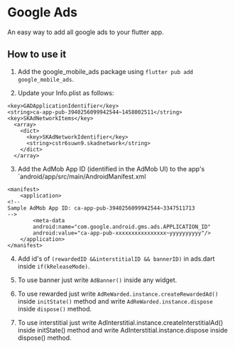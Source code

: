 # Google Ads

An easy way to add all google ads to your flutter app.

## How to use it

1. Add the google_mobile_ads package using `flutter pub add google_mobile_ads`.

2. Update your Info.plist as follows:

```
<key>GADApplicationIdentifier</key>
<string>ca-app-pub-3940256099942544~1458002511</string>
<key>SKAdNetworkItems</key>
  <array>
    <dict>
      <key>SKAdNetworkIdentifier</key>
      <string>cstr6suwn9.skadnetwork</string>
    </dict>
  </array>
```

3. Add the AdMob App ID (identified in the AdMob UI) to the app's `android/app/src/main/AndroidManifest.xml

```
<manifest>
    <application>
<!-- 
Sample AdMob App ID: ca-app-pub-3940256099942544~3347511713 
-->
        <meta-data
        android:name="com.google.android.gms.ads.APPLICATION_ID"
        android:value="ca-app-pub-xxxxxxxxxxxxxxxx~yyyyyyyyyy"/>
    </application>
</manifest>
```

4) Add id's of `(rewardedID &&interstitialID && bannerID)` in ads.dart inside `if(kReleaseMode)`.

5) To use banner just write `AdBanner()` inside any widget.

6) To use rewarded just write `AdReWarded.instance.createRewardedAd()` inside `initState()` method and write `AdReWarded.instance.dispose` inside `dispose()` method.

7) To use interstitial just write AdInterstitial.instance.createInterstitialAd() inside initState() method and write AdInterstitial.instance.dispose inside dispose() method.
